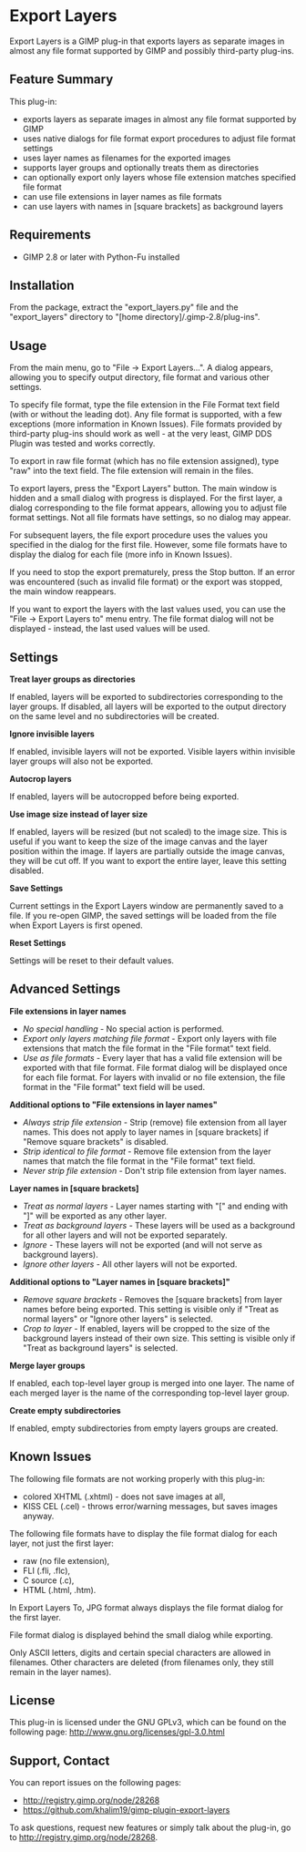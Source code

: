 Export Layers
=============

Export Layers is a GIMP plug-in that exports layers as separate images in almost any file
format supported by GIMP and possibly third-party plug-ins.

Feature Summary
---------------

This plug-in:
* exports layers as separate images in almost any file format supported by GIMP
* uses native dialogs for file format export procedures to adjust file format settings
* uses layer names as filenames for the exported images
* supports layer groups and optionally treats them as directories
* can optionally export only layers whose file extension matches specified file format
* can use file extensions in layer names as file formats
* can use layers with names in [square brackets] as background layers

Requirements
------------

* GIMP 2.8 or later with Python-Fu installed

Installation
------------

From the package, extract the "export_layers.py" file and the "export_layers" directory
to "[home directory]/.gimp-2.8/plug-ins".

Usage
-----

From the main menu, go to "File -> Export Layers...". A dialog appears, allowing
you to specify output directory, file format and various other settings.

To specify file format, type the file extension in the File Format
text field (with or without the leading dot). Any file format is supported,
with a few exceptions (more information in Known Issues). File formats provided
by third-party plug-ins should work as well - at the very least,
GIMP DDS Plugin was tested and works correctly.

To export in raw file format (which has no file extension assigned),
type "raw" into the text field. The file extension will remain in the files.

To export layers, press the "Export Layers" button. The main window is hidden
and a small dialog with progress is displayed. For the first layer,
a dialog corresponding to the file format appears, allowing you to adjust file
format settings. Not all file formats have settings, so no dialog may appear.

For subsequent layers, the file export procedure uses the values you
specified in the dialog for the first file. However, some file formats have to
display the dialog for each file (more info in Known Issues).

If you need to stop the export prematurely, press the Stop button. If an error was
encountered (such as invalid file format) or the export was stopped, the main window reappears.

If you want to export the layers with the last values used, you can use the
"File -> Export Layers to" menu entry. The file format dialog will not be displayed -
instead, the last used values will be used.

Settings
--------

**Treat layer groups as directories**

If enabled, layers will be exported to subdirectories corresponding to the layer groups.
If disabled, all layers will be exported to the output directory on the same level
and no subdirectories will be created.

**Ignore invisible layers**

If enabled, invisible layers will not be exported. Visible layers within
invisible layer groups will also not be exported.

**Autocrop layers**

If enabled, layers will be autocropped before being exported.

**Use image size instead of layer size**

If enabled, layers will be resized (but not scaled) to the image size. This is
useful if you want to keep the size of the image canvas and the layer position
within the image. If layers are partially outside the image canvas,
they will be cut off. If you want to export the entire layer,
leave this setting disabled.

**Save Settings**

Current settings in the Export Layers window are permanently saved to a file.
If you re-open GIMP, the saved settings will be loaded from the file when
Export Layers is first opened.

**Reset Settings**

Settings will be reset to their default values.

Advanced Settings
-----------------

**File extensions in layer names**

* *No special handling* - No special action is performed.
* *Export only layers matching file format* - Export only layers with file extensions
that match the file format in the "File format" text field.
* *Use as file formats* - Every layer that has a valid file extension will be
exported with that file format. File format dialog will be displayed once
for each file format. For layers with invalid or no file extension,
the file format in the "File format" text field will be used.

**Additional options to "File extensions in layer names"**

- *Always strip file extension* - Strip (remove) file extension from all layer names.
This does not apply to layer names in [square brackets] if "Remove square brackets" is disabled.
- *Strip identical to file format* - Remove file extension from the layer names that
match the file format in the "File format" text field.
- *Never strip file extension* - Don't strip file extension from layer names.

**Layer names in [square brackets]**

* *Treat as normal layers* - Layer names starting with "[" and ending with "]"
will be exported as any other layer.
* *Treat as background layers* - These layers will be used as a background
for all other layers and will not be exported separately.
* *Ignore* - These layers will not be exported (and will not serve as background layers).
* *Ignore other layers* - All other layers will not be exported.

**Additional options to "Layer names in [square brackets]"**

- *Remove square brackets* - Removes the [square brackets] from layer names before being exported.
This setting is visible only if "Treat as normal layers" or "Ignore other layers" is selected.
- *Crop to layer* - If enabled, layers will be cropped to the size of the background
layers instead of their own size. This setting is visible only if "Treat as background layers"
is selected.

**Merge layer groups**

If enabled, each top-level layer group is merged into one layer. The name
of each merged layer is the name of the corresponding top-level layer group.

**Create empty subdirectories**

If enabled, empty subdirectories from empty layers groups are created.

Known Issues
------------

The following file formats are not working properly with this plug-in:
* colored XHTML (.xhtml) - does not save images at all,
* KISS CEL (.cel) - throws error/warning messages, but saves images anyway.

The following file formats have to display the file format dialog for each layer,
not just the first layer:
* raw (no file extension),
* FLI (.fli, .flc),
* C source (.c),
* HTML (.html, .htm).

In Export Layers To, JPG format always displays the file format dialog for the first layer.

File format dialog is displayed behind the small dialog while exporting.

Only ASCII letters, digits and certain special characters are allowed in filenames.
Other characters are deleted (from filenames only, they still remain in the layer names).

License
-------

This plug-in is licensed under the GNU GPLv3, which can be found on the following page:
http://www.gnu.org/licenses/gpl-3.0.html

Support, Contact
----------------

You can report issues on the following pages:
* http://registry.gimp.org/node/28268
* https://github.com/khalim19/gimp-plugin-export-layers

To ask questions, request new features or simply talk about the plug-in,
go to http://registry.gimp.org/node/28268.

